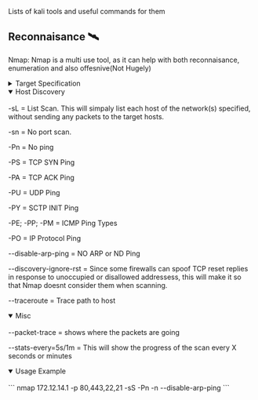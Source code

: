 Lists of kali tools and useful commands for them

## Reconnaisance :artificial_satellite:

Nmap: Nmap is a multi use tool, as it can help with both reconnaisance, enumeration and also offesnive(Not Hugely)
<details opne>
  <summary>Target Specification</summary>
  <br>
-iL = List IPS

--exclude <host1> = This will tell Nmap to exclude the said IPs

--exclude <exclude_file> = similar to --exclude, except that you can load list of IPs from file to exclude. The IPs must start in newline,space, or tab-delimited.

-n = This will disable DNS Resolution for the scan, which can lead to scanning time being reduced.

-R = This will tell Nmap to do reverse DNS resolution to the target IPs. This is normaly done against Online hosts.

--resolve-all = This will scan each resolved address that nmap finds, default behaviour is that Nmap will only scan the first resolved address.

--unique = Scan each IP address only once, default behaviour is that Nmap will scan the target as many times as it is specified in the target list.

--system-dns = Use system DNS resolver

--dns-servers = Servers to use for reverse DNS queries
  </details>
<details open>
  <summary>Host Discovery</summary>
<br>
-sL = List Scan. This will simpaly list each host of the network(s) specified, without sending any packets to the target hosts. 

-sn = No port scan.

-Pn = No ping

-PS = TCP SYN Ping

-PA = TCP ACK Ping

-PU = UDP Ping

-PY = SCTP INIT Ping

-PE; -PP; -PM = ICMP Ping Types

-PO = IP Protocol Ping

--disable-arp-ping = NO ARP or ND Ping

--discovery-ignore-rst = Since some firewalls can spoof TCP reset replies in response to unoccupied or disallowed addressess, this will make it so that Nmap doesnt consider them when scanning.

--traceroute = Trace path to host

  </details>
<details open>
  <summary>Misc</summary> 
<br>
--packet-trace = shows where the packets are going

--stats-every=5s/1m = This will show the progress of the scan every X seconds or minutes

  </details>

 <details open>
   <summary>Usage Example</summary>
<br>
```
nmap 172.12.14.1 -p 80,443,22,21 -sS -Pn -n --disable-arp-ping
```
  </details>

